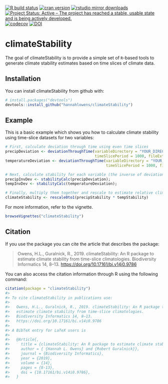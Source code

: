 <!-- badges: start -->

[![R build status](https://github.com/hannahlowens/climateStability/workflows/R-CMD-check/badge.svg)](https://github.com/hannahlowens/climateStability/actions)
[![cran version](https://www.r-pkg.org/badges/version/climateStability)](https://cran.r-project.org/package=climateStability)
[![rstudio mirror downloads](https://cranlogs.r-pkg.org/badges/climateStability)](https://github.com/r-hub/cranlogs.app)
[![Project Status: Active – The project has reached a stable, usable state and is being actively developed.](https://www.repostatus.org/badges/latest/active.svg)](https://www.repostatus.org/#active)
[![codecov](https://codecov.io/gh/hannahlowens/climateStability/branch/master/graph/badge.svg?token=0L8KQGCDEX)](https://app.codecov.io/gh/hannahlowens/climateStability)
[![DOI](https://zenodo.org/badge/174156227.svg)](https://zenodo.org/badge/latestdoi/174156227)

<!-- badges: end -->

# climateStability

The goal of climateStability is to provide a simple set of `R`-based
tools to generate climate stability estimates based on time slices of
climate data.

## Installation

You can install climateStability from github with:

``` r
# install.packages("devtools")
devtools::install_github("hannahlowens/climateStability")
```

## Example

This is a basic example which shows you how to calculate climate
stability using time-slice datasets for two variables:

``` r
# First, calculate deviation through time using even time slices
precipDeviation <- deviationThroughTime(variableDirectory = "YOUR_DIRECTORY/precipitationFiles/",
                                        timeSlicePeriod = 1000, fileExtension = "asc");
temperatureDeviation <- deviationThroughTime(variableDirectory = "YOUR_DIRECTORY/temperatureFiles/",
                                             timeSlicePeriod = 1000, fileExtension = "asc");

# Next, calculate stability for each variable (the inverse of deviation, scaled to between 0 and 1)
precipInvDev <- stabilityCalc(precipDeviation);
tempInvDev <- stabilityCalc(temperatureDeviation);

# Finally, multiply them together and rescale to estimate relative climate stability
climateStability <- rescale0to1(precipStability * tempStability)
```

For more information, refer to the vignette.

``` r
browseVignettes("climateStability")
```

## Citation

If you use the package you can cite the article that describes the
package:

> Owens, H.L., Guralnick, R., 2019. climateStability: An R package to
> estimate climate stability from time-slice climatologies. Biodiversity
> Informatics 14, 8–13. <https://doi.org/10.17161/bi.v14i0.9786>

You can also access the citation information through R using the
following command:

``` r
citation(package = "climateStability")
#> 
#> To cite climateStability in publications use:
#> 
#>   Owens, H.L., Guralnick, R., 2019. climateStability: An R package to
#>   estimate climate stability from time-slice climatologies.
#>   Biodiversity Informatics 14, 8–13.
#>   https://doi.org/10.17161/bi.v14i0.9786
#> 
#> A BibTeX entry for LaTeX users is
#> 
#>   @Article{,
#>     title = {climateStability: An R package to estimate climate stability from time-slice climatologies},
#>     author = { {Hannah L. Owens} and {Robert Guralnick}},
#>     journal = {Biodiversity Informatics},
#>     year = {2019},
#>     volume = {14},
#>     pages = {8-13},
#>     doi = {10.17161/bi.v14i0.9786},
#>   }
```
